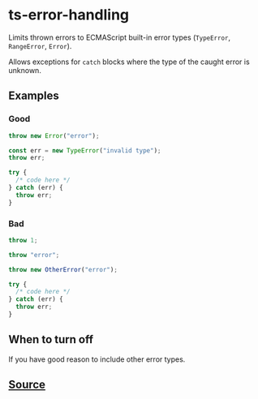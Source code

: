 # ts-error-handling

Limits thrown errors to ECMAScript built-in error types (`TypeError`, `RangeError`, `Error`).

Allows exceptions for `catch` blocks where the type of the caught error is unknown.

## Examples

### Good

```ts
throw new Error("error");
```

```ts
const err = new TypeError("invalid type");
throw err;
```

```ts
try {
  /* code here */
} catch (err) {
  throw err;
}
```

### Bad

```ts
throw 1;
```

```ts
throw "error";
```

```ts
throw new OtherError("error");
```

```ts
try {
  /* code here */
} catch (err) {
  throw err;
}
```

## When to turn off

If you have good reason to include other error types.

## [Source](https://azure.github.io/azure-sdk/typescript_implementation.html#ts-error-handling)
